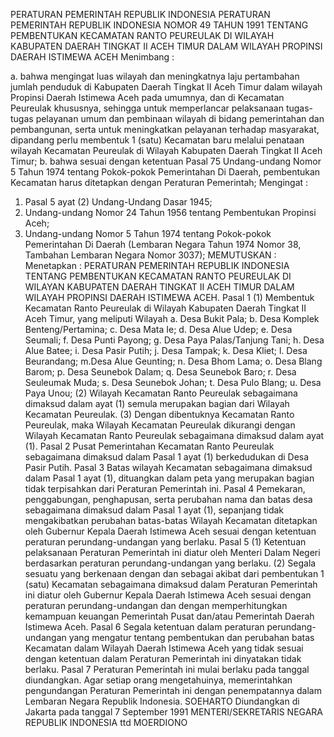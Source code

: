  PERATURAN PEMERINTAH REPUBLIK INDONESIA PERATURAN PEMERINTAH REPUBLIK INDONESIA NOMOR 49 TAHUN 1991 TENTANG PEMBENTUKAN KECAMATAN RANTO PEUREULAK DI WILAYAH KABUPATEN DAERAH TINGKAT II ACEH TIMUR DALAM WILAYAH PROPINSI DAERAH ISTIMEWA ACEH
Menimbang :

a. bahwa mengingat luas wilayah dan meningkatnya laju pertambahan jumlah penduduk di Kabupaten Daerah Tingkat II Aceh Timur dalam wilayah Propinsi Daerah Istimewa Aceh pada umumnya, dan di Kecamatan Peureulak khususnya, sehingga untuk memperlancar pelaksanaan tugas-tugas pelayanan umum dan pembinaan wilayah di bidang pemerintahan dan pembangunan, serta untuk meningkatkan pelayanan terhadap masyarakat, dipandang perlu membentuk 1 (satu) Kecamatan baru melalui penataan wilayah Kecamatan Peureulak di Wilayah Kabupaten Daerah Tingkat II Aceh Timur;
b. bahwa sesuai dengan ketentuan Pasal 75 Undang-undang Nomor 5 Tahun 1974 tentang Pokok-pokok Pemerintahan Di Daerah, pembentukan Kecamatan harus ditetapkan dengan Peraturan Pemerintah;
Mengingat :

1. Pasal 5 ayat (2) Undang-Undang Dasar 1945;
2. Undang-undang Nomor 24 Tahun 1956 tentang Pembentukan Propinsi Aceh;
3. Undang-undang Nomor 5 Tahun 1974 tentang Pokok-pokok Pemerintahan Di Daerah (Lembaran Negara Tahun 1974 Nomor 38, Tambahan Lembaran Negara Nomor 3037);
MEMUTUSKAN :
 Menetapkan : PERATURAN PEMERINTAH REPUBLIK INDONESIA TENTANG PEMBENTUKAN KECAMATAN RANTO PEUREULAK DI WILAYAN KABUPATEN DAERAH TINGKAT II ACEH TIMUR DALAM WILAYAH PROPINSI DAERAH ISTIMEWA ACEH.
Pasal 1
(1) Membentuk Kecamatan Ranto Peureulak di Wilayah Kabupaten Daerah Tingkat II Aceh Timur, yang meliputi Wilayah a. Desa Bukit Pala;
b. Desa Komplek Benteng/Pertamina;
c. Desa Mata Ie;
d. Desa Alue Udep;
e. Desa Seumali;
f. Desa Punti Payong;
g. Desa Paya Palas/Tanjung Tani;
h. Desa Alue Batee;
i. Desa Pasir Putih;
j. Desa Tampak;
k. Desa Kliet;
l. Desa Beurandang;
m.Desa Alue Geunting;
n. Desa Bhom Lama;
o. Desa Blang Barom;
p. Desa Seunebok Dalam;
q. Desa Seunebok Baro;
r. Desa Seuleumak Muda;
s. Desa Seunebok Johan;
t. Desa Pulo Blang;
u. Desa Paya Unou;
(2) Wilayah Kecamatan Ranto Peureulak sebagaimana dimaksud dalam ayat (1) semula merupakan bagian dari Wilayah Kecamatan Peureulak.
(3) Dengan dibentuknya Kecamatan Ranto Peureulak, maka Wilayah Kecamatan Peureulak dikurangi dengan Wilayah Kecamatan Ranto Peureulak sebagaimana dimaksud dalam ayat (1).
Pasal 2
Pusat Pemerintahan Kecamatan Ranto Peureulak sebagaimana dimaksud dalam Pasal 1 ayat (1) berkedudukan di Desa Pasir Putih.
Pasal 3
Batas wilayah Kecamatan sebagaimana dimaksud dalam Pasal 1 ayat (1), dituangkan dalam peta yang merupakan bagian tidak terpisahkan dari Peraturan Pemerintah ini.
Pasal 4
Pemekaran, penggabungan, penghapusan, serta perubahan nama dan batas desa sebagaimana dimaksud dalam Pasal 1 ayat (1), sepanjang tidak mengakibatkan perubahan batas-batas Wilayah Kecamatan ditetapkan oleh Gubernur Kepala Daerah Istimewa Aceh sesuai dengan ketentuan peraturan perundang-undangan yang berlaku.
Pasal 5
(1) Ketentuan pelaksanaan Peraturan Pemerintah ini diatur oleh Menteri Dalam Negeri berdasarkan peraturan perundang-undangan yang berlaku.
(2) Segala sesuatu yang berkenaan dengan dan sebagai akibat dari pembentukan 1 (satu) Kecamatan sebagaimana dimaksud dalam Peraturan Pemerintah ini diatur oleh Gubernur Kepala Daerah Istimewa Aceh sesuai dengan peraturan perundang-undangan dan dengan memperhitungkan kemampuan keuangan Pemerintah Pusat dan/atau Pemerintah Daerah Istimewa Aceh.
Pasal 6
Segala ketentuan dalam peraturan perundang-undangan yang mengatur tentang pembentukan dan perubahan batas Kecamatan dalam Wilayah Daerah Istimewa Aceh yang tidak sesuai dengan ketentuan dalam Peraturan Pemerintah ini dinyatakan tidak berlaku.
Pasal 7
Peraturan Pemerintah ini mulai berlaku pada tanggal diundangkan.
Agar setiap orang mengetahuinya, memerintahkan pengundangan Peraturan Pemerintah ini dengan penempatannya dalam Lembaran Negara Republik Indonesia. SOEHARTO Diundangkan di Jakarta pada tanggal 7 September 1991 MENTERI/SEKRETARIS NEGARA REPUBLIK INDONESIA ttd MOERDIONO